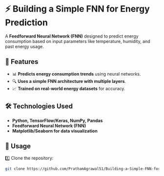 # ⚡ Building a Simple FNN for Energy Prediction  

A **Feedforward Neural Network (FNN)** designed to predict energy consumption based on input parameters like temperature, humidity, and past energy usage.  

## 🚀 Features  

- 📊 **Predicts energy consumption trends** using neural networks.  
- 🔍 **Uses a simple FNN architecture with multiple layers**.  
- 📈 **Trained on real-world energy datasets** for accuracy.  

## 🛠️ Technologies Used  

- **Python, TensorFlow/Keras, NumPy, Pandas**  
- **Feedforward Neural Network (FNN)**  
- **Matplotlib/Seaborn for data visualization**  

## 🚀 Usage  

1️⃣ Clone the repository:  
```sh
git clone https://github.com/PrathamAgrawal51/Building-a-Simple-FNN-for-Energy-Prediction.git
